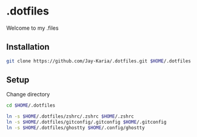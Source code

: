 # .dotfiles

Welcome to my .files

## Installation

```bash
git clone https://github.com/Jay-Karia/.dotfiles.git $HOME/.dotfiles
```

## Setup

Change directory

```bash
cd $HOME/.dotfiles
```

```bash
ln -s $HOME/.dotfiles/zshrc/.zshrc $HOME/.zshrc
ln -s $HOME/.dotfiles/gitconfig/.gitconfig $HOME/.gitconfig
ln -s $HOME/.dotfiles/ghostty $HOME/.config/ghostty
```
